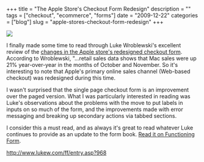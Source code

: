 +++
title = "The Apple Store's Checkout Form Redesign"
description = ""
tags = ["checkout", "ecommerce", "forms"]
date = "2009-12-22"
categories = ["blog"]
slug = "apple-stores-checkout-form-redesign"
+++



  <div class="notebook-screenshot"><a href="http://www.lukew.com/ff/entry.asp?968"><img id='bluga-thumbnail-2235' class='bluga-thumbnail large' src='http://media.konigi.com/bluga/
wt4b30ef2e07cab_large.jpg'/></a></div><p>I finally made some time to read through Luke Wroblewski's excellent review of the <a href="http://www.lukew.com/ff/entry.asp?968">changes in the Apple store's redesigned checkout form</a>. According to Wroblewski, &quot;...retail sales data shows that Mac sales were up 21% year-over-year in the months of October and November. So it's interesting to note that Apple's primary online sales channel (Web-based checkout) was redesigned during this time.</p>

<p>I wasn't surprised that the single page checkout form is an improvement over the paged version. What I was particularly interested in reading was Luke's observations about the problems with the move to put labels in inputs on so much of the form, and the improvements made with error messaging and breaking up secondary actions via tabbed sections.</p>

<p>I consider this a must read, and as always it's great to read whatever Luke continues to provide as an update to the form book. <a href="http://www.lukew.com/ff/entry.asp?968">Read it on Functioning Form<a>.</p>

    
  <a href="http://www.lukew.com/ff/entry.asp?968">http://www.lukew.com/ff/entry.asp?968</a>
